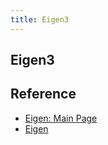 ```yaml
---
title: Eigen3
---
```


## Eigen3


## Reference
* [Eigen: Main Page](https://eigen.tuxfamily.org/dox/)
* [Eigen](http://eigen.tuxfamily.org/index.php?title=Main_Page#Download)
